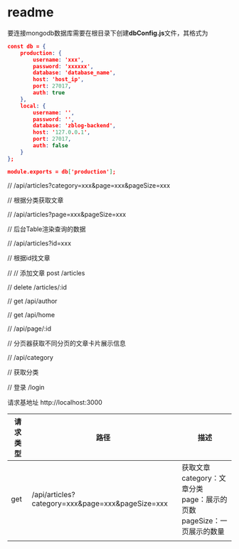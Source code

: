 # readme

要连接mongodb数据库需要在根目录下创建**dbConfig.js**文件，其格式为

```json
const db = {
    production: {
        username: 'xxx',
        password: 'xxxxxx',
        database: 'database_name',
        host: 'host_ip',
        port: 27017,
        auth: true
    },
    local: {
        username: '',
        password: '',
        database: 'zblog-backend',
        host: '127.0.0.1',
        port: 27017,
        auth: false
    }
};

module.exports = db['production'];
```


// /api/articles?category=xxx&page=xxx&pageSize=xxx

// 根据分类获取文章

// /api/articles?page=xxx&pageSize=xxx

// 后台Table渲染查询的数据

// /api/articles?id=xxx

// 根据id找文章

// // 添加文章 post /articles

// delete /articles/:id

// get /api/author

// get  /api/home

// /api/page/:id

// 分页器获取不同分页的文章卡片展示信息

// /api/category

// 获取分类

// 登录 /login

请求基地址 http://localhost:3000

| 请求类型 | 路径                                             | 描述                                                                                 |
| -------- | ------------------------------------------------ | ------------------------------------------------------------------------------------ |
| get      | /api/articles?category=xxx&page=xxx&pageSize=xxx | 获取文章<br />category：文章分类<br />page：展示的页数<br />pageSize：一页展示的数量 |
|          |                                                  |                                                                                      |
